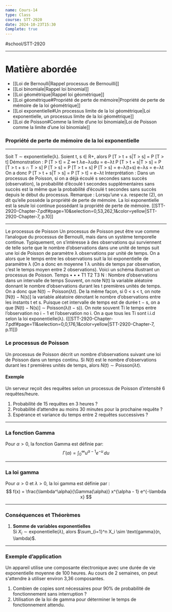 ```yaml
---
name: Cours-14
type: Class
course: STT-2920
date: 2024-10-23T15:30
Complete: true
---
```

#school/STT-2920 
***

# Matière abordée

- [[Loi de Bernoulli|Rappel processus de Bernouilli]]
- [[Loi binomiale|Rappel loi binomial]]
- [[Loi géométrique|Rappel loi géométrique]]
- [[Loi géométrique#Propriété de perte de mémoire|Propriété de perte de mémoire de la loi géométrique]]
- [[Loi exponentielle#Un processus limite de la loi géométrique|Loi exponentielle, un processus limite de la loi géométrique]]
- [[Loi de Poisson#Comme la limite d’une loi binomiale|Loi de Poisson comme la limite d’une loi binomiale]]

### Propriété de perte de mémoire de la loi exponentielle 
---
Soit T ∼ exponentielle(λ). Soient t, s ∈ R+, alors P [T > t + s|T > s] = P [T > t] 
Démonstration : P [T > t] = Z ∞ t λe−λudu = e−λt P [T > t + s|T > s] = P [T > t + s ∩ T > s] P [T > s] = P [T > t + s] P [T > s] = e−λ(t+s) e−λs = e−λt On a donc P [T > t + s|T > s] = P [T > t] = e−λt Interprétation : Dans un processus de Poisson, si on a déjà écoulé s secondes sans succès (observation), la probabilité d’écoulé t secondes supplémentaires sans succès est la même que la probabilité d’écoulé t secondes sans succès depuis le début du processus. 
Remarque : Lorsqu’une v.a. respecte (2), on dit qu’elle possède la propriété de perte de mémoire. La loi exponentielle est la seule loi continue possédant la propriété de perte de mémoire. 
[[STT-2920-Chapter-7.pdf#page=10&selection=0,53,262,1&color=yellow|STT-2920-Chapter-7, p.10]]

---

Le processus de Poisson Un processus de Poisson peut être vue comme l’analogue du processus de Bernoulli, mais dans un système temporelle continue. Typiquement, on s’intéresse à des observations qui surviennent de telle sorte que le nombre d’observations dans une unité de temps suit une loi de Poisson de paramètre λ observations par unité de temps. On a alors que le temps entre les observations suit la loi exponentielle de paramètre λ (On a donc en moyenne 1 λ unités de temps par observation, c’est le temps moyen entre 2 observations). Voici un schéma illustrant un processus de Poisson. Temps • • • T1 T2 T3 N : Nombre d’observations dans un intervalle de temps Souvent, on note N(t) la variable aléatoire donnant le nombre d’observations durant les t premières unités de temps. On a donc que N(t) ∼ Poisson(λt). De la même façon, si 0 < s < t, on note [N(t) − N(s)] la variable aléatoire dénotant le nombre d’observations entre les instants t et s. Puisque cet intervalle de temps est de durée t − s, on a que [N(t) − N(s)] ∼ Poisson(λ(t − s)). On note souvent Ti le temps entre l’observation no i − 1 et l’observation no i. On a que tous les Ti sont i.i.d selon la loi exponentielle(λ).
([[STT-2920-Chapter-7.pdf#page=11&selection=0,0,176,1&color=yellow|STT-2920-Chapter-7, p.11]])
### Le processus de Poisson

Un processus de Poisson décrit un nombre d’observations suivant une loi de Poisson dans un temps continu. Si $N(t)$ est le nombre d’observations durant les $t$ premières unités de temps, alors $N(t) \sim \text{Poisson}(\lambda t)$.

#### Exemple
Un serveur reçoit des requêtes selon un processus de Poisson d’intensité 6 requêtes/heure.

1. Probabilité de 15 requêtes en 3 heures ?
2. Probabilité d’attendre au moins 30 minutes pour la prochaine requête ?
3. Espérance et variance du temps entre 2 requêtes successives ?

---

### La fonction Gamma

Pour $\alpha > 0$, la fonction Gamma est définie par:
$$
\Gamma(\alpha) = \int_0^{\infty} u^{\alpha - 1} e^{-u} \, du
$$

---

### La loi gamma

Pour $\alpha > 0$ et $\lambda > 0$, la loi gamma est définie par :
$$
f(x) = \frac{\lambda^\alpha}{\Gamma(\alpha)} x^{\alpha - 1} e^{-\lambda x}
$$

---

### Conséquences et Théorèmes

1. **Somme de variables exponentielles**  
   Si $X_i \sim \text{exponentielle}(\lambda)$, alors $\sum_{i=1}^n X_i \sim \text{gamma}(n, \lambda)$.

---

### Exemple d’application

Un appareil utilise une composante électronique avec une durée de vie exponentielle moyenne de 100 heures. Au cours de 2 semaines, on peut s'attendre à utiliser environ 3,36 composantes.

1. Combien de copies sont nécessaires pour 90% de probabilité de fonctionnement sans interruption ?
2. Utilisation de la loi de gamma pour déterminer le temps de fonctionnement attendu.

